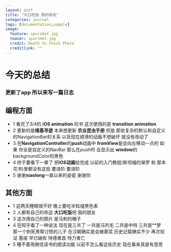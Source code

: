 ```yaml
---
layout: post
title: "大口吃饭 我的朋友"
categories: journal
tags: [documentation,sample]
image:
  feature: spursHat.jpg
  teaser: spursHat.jpg
  credit: Death to Stock Photo
  creditlink: ""
---
```


# 今天的总结 
### 更新了app 所以来写一篇日志

**编程方面**
---

* 1 看完了3/4的 **iOS animation** 的书 这次使用的是 **transition animation**
* 2 更新的是**维基寻迹** 本来想更新 **农业昆虫手册** 但是 那些复杂的默认和自定义的NavigationBar的关系 以及现在顺滑的动画不想破坏 就没有改动了
* 3 在**NavigationController**的**push**动画中 **fromView**是会向左移动一点的 如果 你全是自定义的NavBar 那么在push时 会显示出 **window**的backgroundColor的黑色
* 4 终于要看下一章了 把**iOS动画**给完成 以前的入门教程(斯坦福的保罗 和 那本花书)里都没有这些 要进阶 要进阶
* 5 谢谢**xiaolong**一直以来的姿瓷 谢谢你 



**其他方面**
---
* 1 这两天睡眠很不好 晚上要吃半粒褪黑色素
* 2 人都有自己的命运 **大口吃饭**吧 我的朋友 
* 3 这次用自己的图片 是马刺的帽子
* 4 在知乎看了一种说法 现在是三共了 一共是马列毛 二共是中特 三共是**梦 那一个刺死黑帮讨债的儿子 在汉朝确实是会被嘉奖 历史记载确实不少 再次验证 基层 早已破败 恃德者昌 恃力者亡
* 5 睡不着用微信读书的朗读功能 以前不怎么看这些历史 现在看来真是有意思




